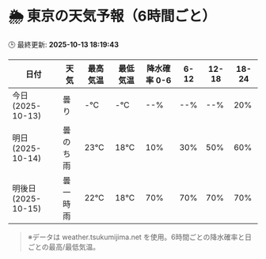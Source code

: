 # 🌦️ 東京の天気予報（6時間ごと）

🕒 最終更新: **2025-10-13 18:19:43**

| 日付 | 天気 | 最高気温 | 最低気温 | 降水確率 0-6 | 6-12 | 12-18 | 18-24 |
|------|------|----------|----------|------------|------|------|------|
| 今日 (2025-10-13) | 曇り | -℃ | -℃ | --% | --% | --% | 20% |
| 明日 (2025-10-14) | 曇のち雨 | 23℃ | 18℃ | 10% | 30% | 50% | 60% |
| 明後日 (2025-10-15) | 曇一時雨 | 22℃ | 18℃ | 70% | 70% | 70% | 70% |

> ※データは weather.tsukumijima.net を使用。6時間ごとの降水確率と日ごとの最高/最低気温。